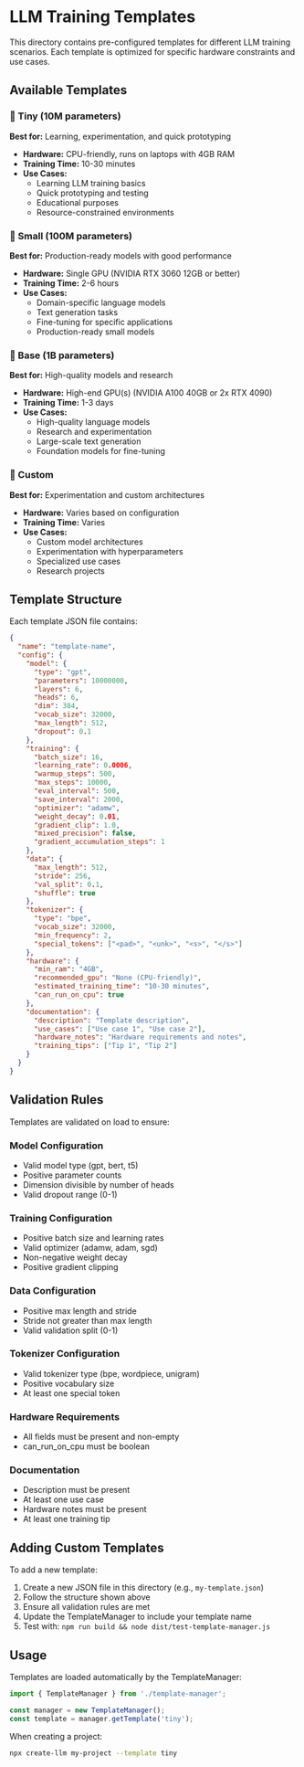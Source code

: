 # LLM Training Templates

This directory contains pre-configured templates for different LLM training scenarios. Each template is optimized for specific hardware constraints and use cases.

## Available Templates

### 🔹 Tiny (10M parameters)
**Best for:** Learning, experimentation, and quick prototyping

- **Hardware:** CPU-friendly, runs on laptops with 4GB RAM
- **Training Time:** 10-30 minutes
- **Use Cases:**
  - Learning LLM training basics
  - Quick prototyping and testing
  - Educational purposes
  - Resource-constrained environments

### 🔸 Small (100M parameters)
**Best for:** Production-ready models with good performance

- **Hardware:** Single GPU (NVIDIA RTX 3060 12GB or better)
- **Training Time:** 2-6 hours
- **Use Cases:**
  - Domain-specific language models
  - Text generation tasks
  - Fine-tuning for specific applications
  - Production-ready small models

### 🔶 Base (1B parameters)
**Best for:** High-quality models and research

- **Hardware:** High-end GPU(s) (NVIDIA A100 40GB or 2x RTX 4090)
- **Training Time:** 1-3 days
- **Use Cases:**
  - High-quality language models
  - Research and experimentation
  - Large-scale text generation
  - Foundation models for fine-tuning

### 🔷 Custom
**Best for:** Experimentation and custom architectures

- **Hardware:** Varies based on configuration
- **Training Time:** Varies
- **Use Cases:**
  - Custom model architectures
  - Experimentation with hyperparameters
  - Specialized use cases
  - Research projects

## Template Structure

Each template JSON file contains:

```json
{
  "name": "template-name",
  "config": {
    "model": {
      "type": "gpt",
      "parameters": 10000000,
      "layers": 6,
      "heads": 6,
      "dim": 384,
      "vocab_size": 32000,
      "max_length": 512,
      "dropout": 0.1
    },
    "training": {
      "batch_size": 16,
      "learning_rate": 0.0006,
      "warmup_steps": 500,
      "max_steps": 10000,
      "eval_interval": 500,
      "save_interval": 2000,
      "optimizer": "adamw",
      "weight_decay": 0.01,
      "gradient_clip": 1.0,
      "mixed_precision": false,
      "gradient_accumulation_steps": 1
    },
    "data": {
      "max_length": 512,
      "stride": 256,
      "val_split": 0.1,
      "shuffle": true
    },
    "tokenizer": {
      "type": "bpe",
      "vocab_size": 32000,
      "min_frequency": 2,
      "special_tokens": ["<pad>", "<unk>", "<s>", "</s>"]
    },
    "hardware": {
      "min_ram": "4GB",
      "recommended_gpu": "None (CPU-friendly)",
      "estimated_training_time": "10-30 minutes",
      "can_run_on_cpu": true
    },
    "documentation": {
      "description": "Template description",
      "use_cases": ["Use case 1", "Use case 2"],
      "hardware_notes": "Hardware requirements and notes",
      "training_tips": ["Tip 1", "Tip 2"]
    }
  }
}
```

## Validation Rules

Templates are validated on load to ensure:

### Model Configuration
- Valid model type (gpt, bert, t5)
- Positive parameter counts
- Dimension divisible by number of heads
- Valid dropout range (0-1)

### Training Configuration
- Positive batch size and learning rates
- Valid optimizer (adamw, adam, sgd)
- Non-negative weight decay
- Positive gradient clipping

### Data Configuration
- Positive max length and stride
- Stride not greater than max length
- Valid validation split (0-1)

### Tokenizer Configuration
- Valid tokenizer type (bpe, wordpiece, unigram)
- Positive vocabulary size
- At least one special token

### Hardware Requirements
- All fields must be present and non-empty
- can_run_on_cpu must be boolean

### Documentation
- Description must be present
- At least one use case
- Hardware notes must be present
- At least one training tip

## Adding Custom Templates

To add a new template:

1. Create a new JSON file in this directory (e.g., `my-template.json`)
2. Follow the structure shown above
3. Ensure all validation rules are met
4. Update the TemplateManager to include your template name
5. Test with: `npm run build && node dist/test-template-manager.js`

## Usage

Templates are loaded automatically by the TemplateManager:

```typescript
import { TemplateManager } from './template-manager';

const manager = new TemplateManager();
const template = manager.getTemplate('tiny');
```

When creating a project:

```bash
npx create-llm my-project --template tiny
```
